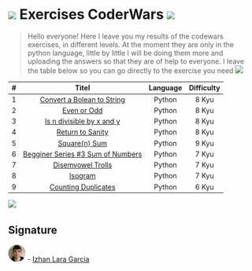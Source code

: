 # <img src="https://cdn3.emoji.gg/emojis/7611-lean.png" width="50"/> Exercises CoderWars <img src="https://cdn3.emoji.gg/emojis/7611-lean.png" width="50"/>

> Hello everyone!
> Here I leave you my results of the codewars exercises, in different levels.
> At the moment they are only in the python language, little by little I will be doing them more and uploading the answers so that they are of help to everyone. 
> I leave the table below so you can go directly to the exercise you need <img src="https://cdn3.emoji.gg/emojis/6967-kuromiarrowdown.png" width="20"/>


| # | Titel | Language | Difficulty |
| :--------------: | :---------: | :----------: | :----------: |
| 1 | [Convert a Bolean to String](https://github.com/izhanlaraagarcia/scripts-codewars/blob/main/codewars/KATAS%20Python/8%20Kyu/Convert%20a%20Boolean%20to%20String.py) | Python | 8 Kyu
| 2 | [Even or Odd](https://github.com/izhanlaraagarcia/Codewars/blob/main/codewars/KATAS%20Python/8%20Kyu/Even%20or%20Odd.py) | Python | 8 Kyu
| 3 | [Is n divisible by x and y](https://github.com/izhanlaraagarcia/Codewars/blob/main/codewars/KATAS%20Python/8%20Kyu/Is%20n%20divisible%20by%20x%20and%20y.py) | Python | 8 Kyu
| 4 | [Return to Sanity](https://github.com/izhanlaraagarcia/Codewars/blob/main/codewars/KATAS%20Python/8%20Kyu/Return%20to%20Sanity.py) | Python | 8 Kyu
| 5 | [Square(n) Sum](https://github.com/izhanlaraagarcia/Codewars/blob/main/codewars/KATAS%20Python/8%20Kyu/Square(n)%20Sum.py) | Python | 9 Kyu
| 6 | [Begginer Series #3 Sum of Numbers](https://github.com/izhanlaraagarcia/Codewars/blob/main/codewars/KATAS%20Python/7%20Kyu/Begginer%20Series%20%233%20Sum%20of%20Numbers.py) | Python | 7 Kyu
| 7 | [Disemvowel Trolls](https://github.com/izhanlaraagarcia/Codewars/blob/main/codewars/KATAS%20Python/7%20Kyu/Disemvowel%20Trolls.py) | Python | 7 Kyu
| 8 | [Isogram](https://github.com/izhanlaraagarcia/Codewars/blob/main/codewars/KATAS%20Python/7%20Kyu/Isogram.py) | Python | 7  Kyu
| 9 | [Counting Duplicates](https://github.com/izhanlaraagarcia/Codewars/blob/main/codewars/KATAS%20Python/6%20Kyu/Counting%20Duplicates.py) | Python | 6 Kyu


![](https://www.codewars.com/users/izhanlaraagarcia/badges/small)

## Signature

<img src="https://github.com/izhanlaraagarcia/izhanlaraagarcia/blob/main/IMG/72951122-modified.png?raw=true" width="35"/> - [Izhan Lara Garcia](https://github.com/izhanlaraagarcia)
